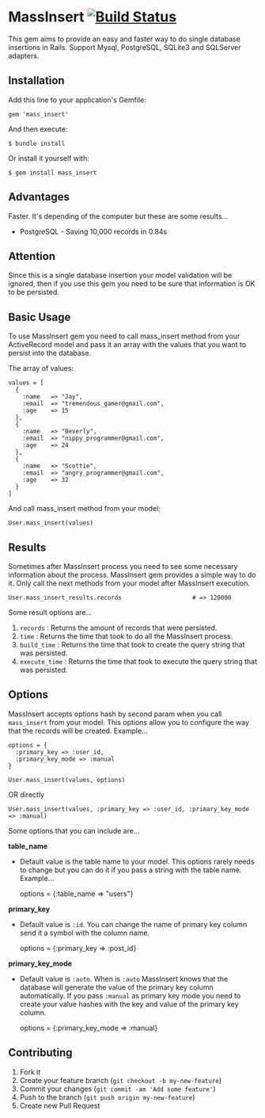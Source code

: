 # MassInsert [![Build Status](https://travis-ci.org/alejandrogutierrez/mass_insert.png?branch=master)](https://travis-ci.org/alejandrogutierrez/mass_insert)

This gem aims to provide an easy and faster way to do single database insertions in Rails.
Support Mysql, PostgreSQL, SQLite3 and SQLServer adapters.

## Installation

Add this line to your application's Gemfile:

    gem 'mass_insert'

And then execute:

    $ bundle install

Or install it yourself with:

    $ gem install mass_insert

## Advantages

Faster. It's depending of the computer but these are some results...

* PostgreSQL - Saving 10,000 records in 0.84s

## Attention

Since this is a single database insertion your model validation will be ignored, then if you use this gem you need to be sure that information is OK to be persisted.

## Basic Usage

To use MassInsert gem you need to call mass_insert method from your ActiveRecord model and pass it an array with the values that you want to persist into the database.

The array of values:

    values = [
      {
        :name   => "Jay",
        :email  => "tremendous_gamer@gmail.com",
        :age    => 15
      },
      {
        :name   => "Beverly",
        :email  => "nippy_programmer@gmail.com",
        :age    => 24
      },
      {
        :name   => "Scottie",
        :email  => "angry_programmer@gmail.com",
        :age    => 32
      }
    ]

And call mass_insert method from your model:

    User.mass_insert(values)


## Results

Sometimes after MassInsert process you need to see some necessary information about the process. MassInsert gem provides a simple way to do it. Only call the next methods from your model after MassInsert execution.

    User.mass_insert_results.records                    # => 120000

Some result options are...

1. `records` : Returns the amount of records that were persisted.
2. `time` : Returns the time that took to do all the MassInsert process.
3. `build_time` : Returns the time that took to create the query string that was persisted.
4. `execute_time` : Returns the time that took to execute the query string that was persisted.


## Options

MassInsert accepts options hash by second param when you call `mass_insert` from your model. This options allow you to configure the way that the records will be created. Example...

    options = {
      :primary_key => :user_id,
      :primary_key_mode => :manual
    }

    User.mass_insert(values, options)

OR directly

    User.mass_insert(values, :primary_key => :user_id, :primary_key_mode => :manual)

Some options that you can include are...

**table_name**
- Default value is the table name to your model. This options rarely needs to change but you can do it if you pass a string with the table name. Example...

    options = {:table_name => "users"}

**primary_key**
- Default value is `:id`. You can change the name of primary key column send it a symbol with the column name.

    options = {:primary_key => :post_id}

**primary_key_mode**
- Default value is `:auto`. When is `:auto` MassInsert knows that the database will generate the value of the primary key column automatically. If you pass `:manual` as primary key mode you need to create your value hashes with the key and value of the primary key column.

    options = {:primary_key_mode => :manual}

## Contributing

1. Fork it
2. Create your feature branch (`git checkout -b my-new-feature`)
3. Commit your changes (`git commit -am 'Add some feature'`)
4. Push to the branch (`git push origin my-new-feature`)
5. Create new Pull Request
